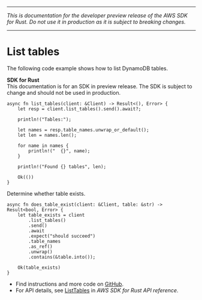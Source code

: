 --------

 *This is documentation for the developer preview release of the AWS SDK for Rust\. Do not use it in production as it is subject to breaking changes\.* 

--------

# List tables<a name="dynamodb_ListTables_rust_topic"></a>

The following code example shows how to list DynamoDB tables\.

**SDK for Rust**  
This documentation is for an SDK in preview release\. The SDK is subject to change and should not be used in production\.
  

```
async fn list_tables(client: &Client) -> Result<(), Error> {
    let resp = client.list_tables().send().await?;

    println!("Tables:");

    let names = resp.table_names.unwrap_or_default();
    let len = names.len();

    for name in names {
        println!("  {}", name);
    }

    println!("Found {} tables", len);

    Ok(())
}
```
Determine whether table exists\.  

```
async fn does_table_exist(client: &Client, table: &str) -> Result<bool, Error> {
    let table_exists = client
        .list_tables()
        .send()
        .await
        .expect("should succeed")
        .table_names
        .as_ref()
        .unwrap()
        .contains(&table.into());

    Ok(table_exists)
}
```
+  Find instructions and more code on [GitHub](https://github.com/awsdocs/aws-doc-sdk-examples/tree/main/rust_dev_preview/dynamodb#code-examples)\. 
+  For API details, see [ListTables](https://awslabs.github.io/aws-sdk-rust/) in *AWS SDK for Rust API reference*\. 
